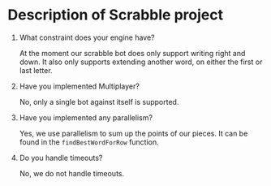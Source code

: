 # Description of Scrabble project

1. What constraint does your engine have?
   
   At the moment our scrabble bot does only support writing right and down.
   It also only supports extending another word, on either the first or last letter.
   
2. Have you implemented Multiplayer?

   No, only a single bot against itself is supported.
   
3. Have you implemented any parallelism?
    
    Yes, we use parallelism to sum up the points of our pieces.
    It can be found in the `findBestWordForRow` function.

4. Do you handle timeouts?

    No, we do not handle timeouts.